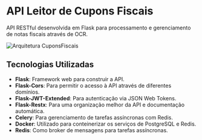 # API Leitor de Cupons Fiscais

API RESTful desenvolvida em Flask para processamento e gerenciamento de notas fiscais através de OCR.



![Arquitetura CuponsFiscais](https://i.imgur.com/ChLBP9d.png)

## Tecnologias Utilizadas

- **Flask**: Framework web para construir a API.
- **Flask-Cors**: Para permitir o acesso à API através de diferentes domínios.
- **Flask-JWT-Extended**: Para autenticação via JSON Web Tokens.
- **Flask-Restx**: Para uma organização melhor da API e documentação automática.
- **Celery**: Para gerenciamento de tarefas assíncronas com Redis.
- **Docker**: Utilizado para conteinerizar os serviços de PostgreSQL e Redis.
- **Redis**: Como broker de mensagens para tarefas assíncronas.

